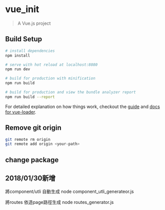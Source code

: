 # vue_init

> A Vue.js project

## Build Setup

``` bash
# install dependencies
npm install

# serve with hot reload at localhost:8080
npm run dev

# build for production with minification
npm run build

# build for production and view the bundle analyzer report
npm run build --report
```

For detailed explanation on how things work, checkout the [guide](http://vuejs-templates.github.io/webpack/) and [docs for vue-loader](http://vuejs.github.io/vue-loader).

## Remove git origin
```sh
git remote rm origin
git remote add origin <your-path>
```

## change package




## 2018/01/30新增

將component/utli 自動生成
node component_utli_generateor.js

將routes 依造page路徑生成
node routes_generator.js
